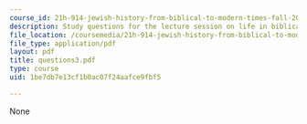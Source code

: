```yaml
---
course_id: 21h-914-jewish-history-from-biblical-to-modern-times-fall-2007
description: Study questions for the lecture session on life in biblical Israel.
file_location: /coursemedia/21h-914-jewish-history-from-biblical-to-modern-times-fall-2007/1be7db7e13cf1b0ac07f24aafce9fbf5_questions3.pdf
file_type: application/pdf
layout: pdf
title: questions3.pdf
type: course
uid: 1be7db7e13cf1b0ac07f24aafce9fbf5

---
```

None